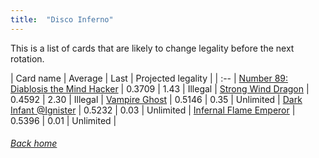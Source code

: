 ```yaml
---
title:  "Disco Inferno"
---
```


This is a list of cards that are likely to change legality before the next rotation.

| Card name | Average | Last | Projected legality |
| :-- |
[Number 89: Diablosis the Mind Hacker](https://db.ygoprodeck.com/card/?search=Number%2089:%20Diablosis%20the%20Mind%20Hacker) | 0.3709 | 1.43 | Illegal |
[Strong Wind Dragon](https://db.ygoprodeck.com/card/?search=Strong%20Wind%20Dragon) | 0.4592 | 2.30 | Illegal |
[Vampire Ghost](https://db.ygoprodeck.com/card/?search=Vampire%20Ghost) | 0.5146 | 0.35 | Unlimited |
[Dark Infant @Ignister](https://db.ygoprodeck.com/card/?search=Dark%20Infant%20@Ignister) | 0.5232 | 0.03 | Unlimited |
[Infernal Flame Emperor](https://db.ygoprodeck.com/card/?search=Infernal%20Flame%20Emperor) | 0.5396 | 0.01 | Unlimited |

###### [Back home](index)